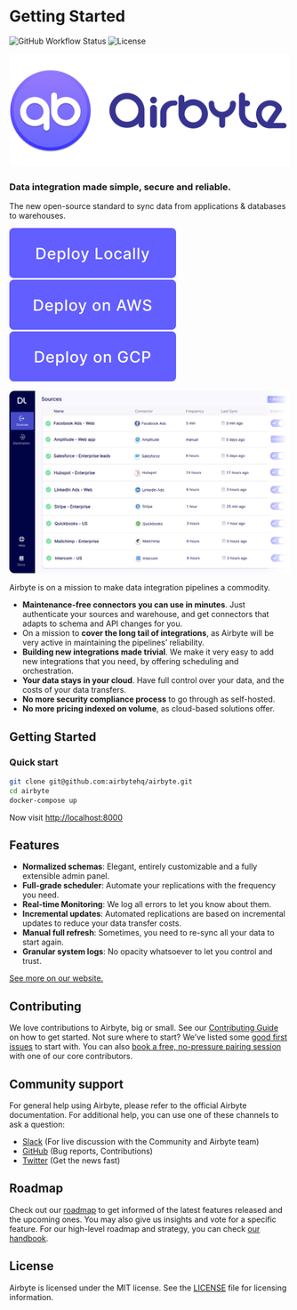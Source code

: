 # Getting Started

![GitHub Workflow Status](https://img.shields.io/github/workflow/status/airbytehq/airbyte/Airbyte%20CI) ![License](https://img.shields.io/github/license/airbytehq/airbyte)

[![](docs/.gitbook/assets/airbyte_white-background_dark-text.svg)](https://airbyte.io)

### Data integration made simple, secure and reliable.

The new open-source standard to sync data from applications & databases to warehouses.

[![](docs/.gitbook/assets/deploy-locally%20%281%29.svg)](https://docs.airbyte.io/deployment/deploying-airbyte/with-docker) [![](docs/.gitbook/assets/deploy-on-aws%20%281%29.svg)](https://docs.airbyte.io/deployment/deploying-airbyte/on-aws-ec2) [![](docs/.gitbook/assets/deploy-on-gcp%20%281%29.svg)](https://docs.airbyte.io/deployment/deploying-airbyte/on-gcp-compute-engine)

![](docs/.gitbook/assets/sources_list%20%281%29.png)

Airbyte is on a mission to make data integration pipelines a commodity.

* **Maintenance-free connectors you can use in minutes**. Just authenticate your sources and warehouse, and get connectors that adapts to schema and API changes for you.
* On a mission to **cover the long tail of integrations**, as Airbyte will be very active in maintaining the pipelines’ reliability. 
* **Building new integrations made trivial**. We make it very easy to add new integrations that you need, by offering scheduling and orchestration. 
* **Your data stays in your cloud**. Have full control over your data, and the costs of your data transfers. 
* **No more security compliance process** to go through as self-hosted. 
* **No more pricing indexed on volume**, as cloud-based solutions offer. 

## Getting Started

### Quick start

```bash
git clone git@github.com:airbytehq/airbyte.git
cd airbyte
docker-compose up
```

Now visit [http://localhost:8000](http://localhost:8000)

## Features

* **Normalized schemas**: Elegant, entirely customizable and a fully extensible admin panel.
* **Full-grade scheduler**: Automate your replications with the frequency you need.
* **Real-time Monitoring**: We log all errors to let you know about them.
* **Incremental updates**: Automated replications are based on incremental updates to reduce your data transfer costs.
* **Manual full refresh**: Sometimes, you need to re-sync all your data to start again.
* **Granular system logs**: No opacity whatsoever to let you control and trust.

[See more on our website.](https://airbyte.io/features/)

## Contributing

We love contributions to Airbyte, big or small. See our [Contributing Guide](https://docs.airbyte.io/contributing/contributing-to-airbyte) on how to get started. Not sure where to start? We’ve listed some [good first issues](https://github.com/airbytehq/airbyte/labels/good%20first%20issue) to start with. You can also [book a free, no-pressure pairing session](https://drift.me/micheltricot/meeting) with one of our core contributors.

## Community support

For general help using Airbyte, please refer to the official Airbyte documentation. For additional help, you can use one of these channels to ask a question:

* [Slack](https://join.slack.com/t/airbytehq/shared_invite/zt-h5m88w3a-twQ_6AF9e8SnAzOIkHu2VQ) \(For live discussion with the Community and Airbyte team\)
* [GitHub](https://github.com/airbytehq/airbyte) \(Bug reports, Contributions\)
* [Twitter](https://twitter.com/airbytehq) \(Get the news fast\)

## Roadmap

Check out our [roadmap](https://github.com/airbytehq/airbyte/projects/1) to get informed of the latest features released and the upcoming ones. You may also give us insights and vote for a specific feature. For our high-level roadmap and strategy, you can check [our handbook](https://docs.airbyte.io/company-handbook/company-handbook/roadmap).

## License

Airbyte is licensed under the MIT license. See the [LICENSE](https://docs.airbyte.io/license) file for licensing information.

